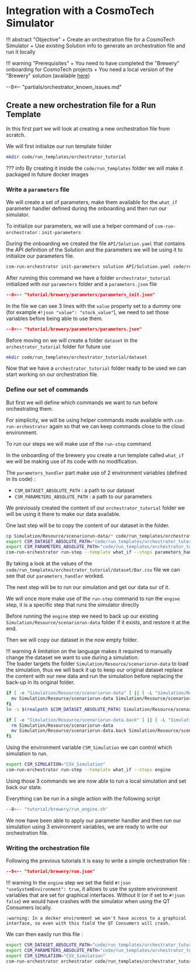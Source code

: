 # Integration with a CosmoTech Simulator

!!! abstract "Objective"
    + Create an orchestration file for a CosmoTech Simulator
    + Use existing Solution info to generate an orchestration file and run it locally

!!! warning "Prerequisites"
    + You need to have completed the "Brewery" onboarding for CosmoTech projects
    + You need a local version of the "Brewery" solution (available [here](https://github.com/Cosmo-Tech/onboarding-brewery-solution))

--8<-- "partials/orchestrator_known_issues.md"

## Create a new orchestration file for a Run Template

In this first part we will look at creating a new orchestration file from scratch.

We will first initialize our run template folder

```bash title="create orchestrator_tutorial run template folder"
mkdir code/run_templates/orchestrator_tutorial
```

??? info
    By creating it inside the `code/run_templates` folder we will make it packaged in future docker images

### Write a `parameters` file

We will create a set of parameters, make them available for the `what_if` parameter handler defined during the onboarding and then run our simulator.

To initialize our parameters, we will use a helper command of `csm-run-orchestrator` : `init-parameters`

During the onboarding we created the file `API/Solution.yaml` that contains the API definition of the Solution and the parameters we will be using it to initialize our parameters file. 

```bash title="Initialize parameters.json"
csm-run-orchestrator init-parameters solution API/Solution.yaml code/run_templates/orchestrator_tutorial/parameters what_if --no-write-csv --write-json
```

After running this command we have a folder `orchestrator_tutorial` initialized with our `parameters` folder and a `parameters.json` file

```json title="code/run_templates/orchestrator_tutorial/parameters/parameters.json" linenums="1"
--8<-- "tutorial/brewery/parameters/parameters_init.json"
```

In the file we can see 3 lines with the `value` property set to a dummy one (for example `#!json "value": "stock_value"`), we need to set those variables before being able to use them.

```json title="updated parameters.json" linenums="1" hl_lines="4 10 16"
--8<-- "tutorial/brewery/parameters/parameters.json"
```

Before moving on we will create a folder `dataset` in the `orchestrator_tutorial` folder for future use

```bash
mkdir code/run_templates/orchestrator_tutorial/dataset
```

Now that we have a `orchestrator_tutorial` folder ready to be used we can start working on our orchestration file.

### Define our set of commands

But first we will define which commands we want to run before orchestrating them.

For simplicity, we will be using helper commands made available with `csm-run-orchestrator` again so that we can keep commands close to the cloud environment.

To run our steps we will make use of the `run-step` command

In the onboarding of the brewery you create a run template called `what_if` we will be making use of its code with no modification.

The `parameters_handler` part make use of 2 environment variables (defined in its code) :

+ `CSM_DATASET_ABSOLUTE_PATH` : a path to our dataset  
+ `CSM_PARAMETERS_ABSOLUTE_PATH` : a path to our parameters

We previously created the content of our `orchestrator_tutorial` folder we will be using it there to make our data available.

One last step will be to copy the content of our dataset in the folder.

```bash title="run parameter handler step"
cp Simulation/Resource/scenariorun-data/* code/run_templates/orchestrator_tutorial/dataset
export CSM_DATASET_ABSOLUTE_PATH="code/run_templates/orchestrator_tutorial/dataset"
export CSM_PARAMETERS_ABSOLUTE_PATH="code/run_templates/orchestrator_tutorial/parameters"
csm-run-orchestrator run-step --template what_if --steps parameters_handler
```

By taking a look at the values of the `code/run_templates/orchestrator_tutorial/dataset/Bar.csv` file we can see that our `parameters_handler` worked.

The next step will be to run our simulation and get our data our of it.

We will once more make use of the `run-step` command to run the `engine` step, it is a specific step that runs the simulator directly

Before running the `engine` step we need to back up our existing `Simulation/Resource/scenariorun-data` folder if it exists, and restore it at the end.

Then we will copy our dataset in the now empty folder.

!!! warning
    A limitation on the language makes it required to manually change the dataset we want to use during a simulation.  
    The loader targets the folder `Simulation/Resource/scenariorun-data` to load the simulation, 
    thus we will back it up to keep our original dataset replace the content with our new data and run the simulation 
    before replacing the back-up in its original folder.

```bash title="Back up scenariorun-data"
if [ -e "Simulation/Resource/scenariorun-data" ] || [ -L "Simulation/Resource/scenariorun-data" ]; then
  mv Simulation/Resource/scenariorun-data Simulation/Resource/scenariorun-data.back
fi 
ln -s $(realpath $CSM_DATASET_ABSOLUTE_PATH) Simulation/Resource/scenariorun-data
```

```bash title="restore scenariorun-data"
if [ -e "Simulation/Resource/scenariorun-data.back" ] || [ -L "Simulation/Resource/scenariorun-data.back" ]; then
  rm Simulation/Resource/scenariorun-data 
  mv Simulation/Resource/scenariorun-data.back Simulation/Resource/scenariorun-data 
fi
```

Using the environment variable `CSM_Simulation` we can control which simulation to run.

```bash title="run simulation"
export CSM_SIMULATION="CSV_Simulation"
csm-run-orchestrator run-step --template what_if --steps engine
```

Using those 3 commands we are now able to run a local simulation and set back our state.

Everything can be run in a single action with the following script
```bash title="code/run_templates//orchestrator_tutorial/run_engine.sh"
--8<-- "tutorial/brewery/run_engine.sh"
```

We now have been able to apply our parameter handler and then run our simulation using 3 environment variables, 
we are ready to write our orchestration file.

### Writing the orchestration file

Following the previous tutorials it is easy to write a simple orchestration file :

```json title="code/run_templates/orchestrator_tutorial/run.json" 
--8<-- "tutorial/brewery/run.json"
```

!!! warning
    In the `engine` step we set the field `#!json "useSystemEnvironment": true`, 
    it allows to use the system environment variables that are set for graphical interfaces.
    Without it (or if set to `#!json false`) we would have crashes with the simulator when using the QT Consumers locally.
    
    :warning: In a docker environment we won't have access to a graphical interface, so even with this field the QT Consumers will crash.


We can then easily run this file :

```bash title="run run.json" 
export CSM_DATASET_ABSOLUTE_PATH="code/run_templates/orchestrator_tutorial/dataset"
export CSM_PARAMETERS_ABSOLUTE_PATH="code/run_templates/orchestrator_tutorial/parameters"
export CSM_SIMULATION="CSV_Simulation"
csm-run-orchestrator orchestrator code/run_templates/orchestrator_tutorial/run.json
```